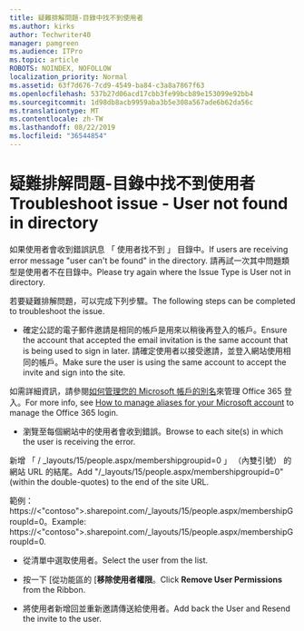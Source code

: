 ```yaml
---
title: 疑難排解問題-目錄中找不到使用者
ms.author: kirks
author: Techwriter40
manager: pamgreen
ms.audience: ITPro
ms.topic: article
ROBOTS: NOINDEX, NOFOLLOW
localization_priority: Normal
ms.assetid: 63f7d676-7cd9-4549-ba84-c3a8a7867f63
ms.openlocfilehash: 537b27d06acd17cbb3fe99bcb89e153099e92bb4
ms.sourcegitcommit: 1d98db8acb9959aba3b5e308a567ade6b62da56c
ms.translationtype: MT
ms.contentlocale: zh-TW
ms.lasthandoff: 08/22/2019
ms.locfileid: "36544854"
---
```

# <a name="troubleshoot-issue---user-not-found-in-directory"></a><span data-ttu-id="b096b-102">疑難排解問題-目錄中找不到使用者</span><span class="sxs-lookup"><span data-stu-id="b096b-102">Troubleshoot issue - User not found in directory</span></span>

<span data-ttu-id="b096b-103">如果使用者會收到錯誤訊息 「 使用者找不到 」 目錄中。</span><span class="sxs-lookup"><span data-stu-id="b096b-103">If users are receiving error message "user can't be found" in the directory.</span></span> <span data-ttu-id="b096b-104">請再試一次其中問題類型是使用者不在目錄中。</span><span class="sxs-lookup"><span data-stu-id="b096b-104">Please try again where the Issue Type is User not in directory.</span></span>

<span data-ttu-id="b096b-105">若要疑難排解問題，可以完成下列步驟。</span><span class="sxs-lookup"><span data-stu-id="b096b-105">The following steps can be completed to troubleshoot the issue.</span></span>

- <span data-ttu-id="b096b-106">確定公認的電子郵件邀請是相同的帳戶是用來以稍後再登入的帳戶。</span><span class="sxs-lookup"><span data-stu-id="b096b-106">Ensure the account that accepted the email invitation is the same account that is being used to sign in later.</span></span> <span data-ttu-id="b096b-107">請確定使用者以接受邀請，並登入網站使用相同的帳戶。</span><span class="sxs-lookup"><span data-stu-id="b096b-107">Make sure the user is using the same account to accept the invite and sign into the site.</span></span> 

<span data-ttu-id="b096b-108">如需詳細資訊，請參閱[如何管理您的 Microsoft 帳戶的別名</a>來管理 Office 365 登入](https://support.microsoft.com/help/12407/microsoft-account-how-to-manage-aliases)。</span><span class="sxs-lookup"><span data-stu-id="b096b-108">For more info, see [How to manage aliases for your Microsoft account</a> to manage the Office 365 login](https://support.microsoft.com/help/12407/microsoft-account-how-to-manage-aliases).</span></span> 

- <span data-ttu-id="b096b-109">瀏覽至每個網站中的使用者會收到錯誤。</span><span class="sxs-lookup"><span data-stu-id="b096b-109">Browse to each site(s) in which the user is receiving the error.</span></span> 

<span data-ttu-id="b096b-110">新增 「 / _layouts/15/people.aspx/membershipgroupid=0 」 （內雙引號） 的網站 URL 的結尾。</span><span class="sxs-lookup"><span data-stu-id="b096b-110">Add "/_layouts/15/people.aspx/membershipgroupid=0" (within the double-quotes) to the end of the site URL.</span></span> 

<span data-ttu-id="b096b-111">範例： https://<"contoso">.sharepoint.com/_layouts/15/people.aspx/membershipGroupId=0。</span><span class="sxs-lookup"><span data-stu-id="b096b-111">Example: https://<"contoso">.sharepoint.com/_layouts/15/people.aspx/membershipGroupId=0.</span></span>

- <span data-ttu-id="b096b-112">從清單中選取使用者。</span><span class="sxs-lookup"><span data-stu-id="b096b-112">Select the user from the list.</span></span>

- <span data-ttu-id="b096b-113">按一下 [從功能區的 [**移除使用者權限**。</span><span class="sxs-lookup"><span data-stu-id="b096b-113">Click **Remove User Permissions** from the Ribbon.</span></span> 
-  <span data-ttu-id="b096b-114">將使用者新增回並重新邀請傳送給使用者。</span><span class="sxs-lookup"><span data-stu-id="b096b-114">Add back the User and Resend the invite to the user.</span></span>

